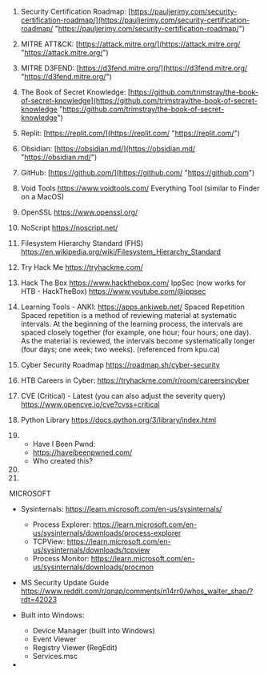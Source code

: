 1. Security Certification Roadmap: 
   [https://pauljerimy.com/security-certification-roadmap/](https://pauljerimy.com/security-certification-roadmap/ "https://pauljerimy.com/security-certification-roadmap/")
   
2. MITRE ATT&CK: 
   [https://attack.mitre.org/](https://attack.mitre.org/ "https://attack.mitre.org/")
   
3. MITRE D3FEND: 
   [https://d3fend.mitre.org/](https://d3fend.mitre.org/ "https://d3fend.mitre.org/")
   
4. The Book of Secret Knowledge: 
   [https://github.com/trimstray/the-book-of-secret-knowledge](https://github.com/trimstray/the-book-of-secret-knowledge "https://github.com/trimstray/the-book-of-secret-knowledge")
   
5. Replit: 
   [https://replit.com/](https://replit.com/ "https://replit.com/")
   
6. Obsidian: 
   [https://obsidian.md/](https://obsidian.md/ "https://obsidian.md/") 
   
7. GitHub:
   [https://github.com/](https://github.com/ "https://github.com")
   
8. Void Tools
   https://www.voidtools.com/
	   Everything Tool (similar to Finder on a MacOS)
	   
9. OpenSSL
   https://www.openssl.org/
   
10. NoScript
    https://noscript.net/
    
11. Filesystem Hierarchy Standard (FHS)
    https://en.wikipedia.org/wiki/Filesystem_Hierarchy_Standard
    
12. Try Hack Me
	https://tryhackme.com/
	
13. Hack The Box
	https://www.hackthebox.com/
	IppSec (now works for HTB - HackTheBox)
	https://www.youtube.com/@ippsec
	
14. Learning Tools - ANKI:
    https://apps.ankiweb.net/
    Spaced Repetition
    Spaced repetition is a method of reviewing material at systematic intervals. At the beginning of the learning process, the intervals are spaced closely together (for example, one hour; four hours; one day). As the material is reviewed, the intervals become systematically longer (four days; one week; two weeks). (referenced from kpu.ca)
    
15. Cyber Security Roadmap
	https://roadmap.sh/cyber-security

16. HTB Careers in Cyber:
    https://tryhackme.com/r/room/careersincyber
    
17. CVE (Critical) - Latest (you can also adjust the severity query)
	https://www.opencve.io/cve?cvss=critical
	
18. Python Library
    https://docs.python.org/3/library/index.html
    
19. - Have I Been Pwnd:
	- https://haveibeenpwned.com/
	- Who created this?
	  
20. 
    
21. 

MICROSOFT

- Sysinternals: 
  https://learn.microsoft.com/en-us/sysinternals/
	- Process Explorer: https://learn.microsoft.com/en-us/sysinternals/downloads/process-explorer
	- TCPView: https://learn.microsoft.com/en-us/sysinternals/downloads/tcpview
	- Process Monitor: https://learn.microsoft.com/en-us/sysinternals/downloads/procmon
- MS Security Update Guide
    https://www.reddit.com/r/qnap/comments/n14rr0/whos_walter_shao/?rdt=42023
	  
- Built into Windows:
	- Device Manager (built into Windows)
	- Event Viewer
	- Registry Viewer (RegEdit)
	- Services.msc
- 
	  
   
   
   


